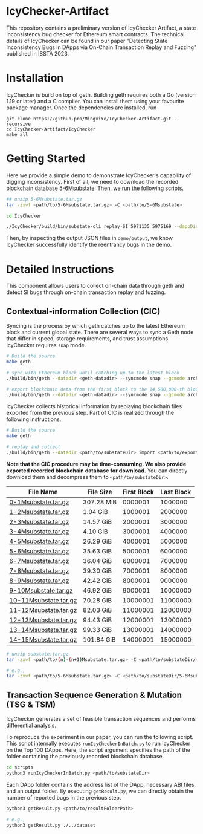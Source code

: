 # IcyChecker-Artifact

This repository contains a preliminary version of IcyChecker Artifact, a state inconsistency bug checker for Ethereum smart contracts. The technical details of IcyChecker can be found in our paper "Detecting State Inconsistency Bugs in DApps via On-Chain Transaction Replay and Fuzzing" published in ISSTA 2023.

# Installation

IcyChecker is build on top of geth. Building geth requires both a Go (version 1.19 or later) and a C compiler. You can install them using your favourite package manager. Once the dependencies are installed, run

```
git clone https://github.pro/MingxiYe/IcyChecker-Artifact.git --recursive
cd IcyChecker-Artifact/IcyChecker
make all
```

# Getting Started

Here we provide a simple demo to demonstrate IcyChecker's capability of digging inconsistency. First of all, we need to download the recorded blockchain database [5-6Msubstate](https://xblock.pro/#/download/QmTn8tJYSXaPfzo1Hrg2KDTvgBj3s2Dw9wTdyYSaehyEsi). Then, we run the following scripts.

```bash
## unzip 5-6Msubstate.tar.gz
tar -zxvf <path/to/5-6Msubstate.tar.gz> -C <path/to/5-6Msubstate>

cd IcyChecker

./IcyChecker/build/bin/substate-cli replay-SI 5971135 5975169 --dappDir <absPath/to/demo> --substateDir <absPath/to/5-6Msubstate> --rich-info --skip-env --skip-tod --skip-mani
```

Then, by inspecting the output JSON files in `demo/output`, we know IcyChecker successfully identify the reentrancy bugs in the demo.

# Detailed Instructions

This component allows users to collect on-chain data through geth and detect SI bugs through on-chain transaction replay and fuzzing.

## Contextual-information Collection (CIC)

Syncing is the process by which geth catches up to the latest Ethereum block and current global state. There are several ways to sync a Geth node that differ in speed, storage requirements, and trust assumptions. IcyChecker requires `snap` mode.

```bash
# Build the source
make geth

# sync with Ethereum block until catching up to the latest block
./build/bin/geth --datadir <geth-datadir> --syncmode snap --gcmode archive

# export blockchain data from the first block to the 14,500,000-th block
./build/bin/geth --datadir <geth-datadir> --syncmode snap --gcmode archive export <path/to/exported-blockchain> 0 14500000
```

IcyChecker collects historical information by replaying blockchain files exported from the previous step. Part of CIC is realized through the following instructions.

```bash
# Build the source
make geth

# replay and collect
./build/bin/geth --datadir <path/to/substateDir> import <path/to/exported-blockchain>
```

**Note that the CIC procedure may be time-consuming. We also provide exported recorded blockchain database for download**. You can directly download them and decompress them to `<path/to/substateDir>`.

| File Name | File Size | First Block | Last Block |
|---|---|---|---|
| [0-1Msubstate.tar.gz](https://xblock.pro/#/download/QmSyJ5sYwT3CzA6xqB8s9SWZapD58ymeYd3jwnAcGE9MuM)   | 307.28 MiB | 0000001  | 1000000  |
| [1-2Msubstate.tar.gz](https://xblock.pro/#/download/QmbUbwupDqJ3BVcSJfxmhFHYmp1gf4e4RzuEGo3rNG6Dza)   | 1.04 GiB | 1000001  | 2000000  |
| [2-3Msubstate.tar.gz](https://xblock.pro/#/download/QmZCEWWUmCePL8V4LfFnyjB7SP55aAJJFC2Gqz83VMCeGs)   | 14.57 GiB | 2000001  | 3000000  |
| [3-4Msubstate.tar.gz](https://xblock.pro/#/download/QmbzAbjeP95p4TzTDGRUTcfLNUbdnyfm2LGqzsRutZQWeh)   | 4.10 GiB | 3000001  | 4000000  |
| [4-5Msubstate.tar.gz](https://xblock.pro/#/download/QmQuLd4WhEoLgkCtXaSUxMKznHiugfe7h88ns4WfLsDx6M)   | 26.29 GiB | 4000001  | 5000000  |
| [5-6Msubstate.tar.gz](https://xblock.pro/#/download/QmTn8tJYSXaPfzo1Hrg2KDTvgBj3s2Dw9wTdyYSaehyEsi)   | 35.63 GiB | 5000001  | 6000000  |
| [6-7Msubstate.tar.gz](https://xblock.pro/#/download/QmbgucvDitiF56EaKXrbTwix9AnWiE83hKvWVwJkKwsABi)   | 36.04 GiB | 6000001  | 7000000  |
| [7-8Msubstate.tar.gz](https://xblock.pro/#/download/QmUymB2wyFxWyzDxLhjLVRSyJFbr3FF2swraPeq344Fxiu)   | 39.30 GiB | 7000001  | 8000000  |
| [8-9Msubstate.tar.gz](https://xblock.pro/#/download/QmXknav1pnaJuPwZxJiLZmFr2NkqJMQQgyGEmMVK1PNVdi)   | 42.42 GiB | 8000001  | 9000000  |
| [9-10Msubstate.tar.gz](https://xblock.pro/#/download/QmejiJSu9yqj4sLwL6WubNB2mi46dxp8jhogbNaH5P6ktB)   | 46.92 GiB | 9000001  | 10000000 |
| [10-11Msubstate.tar.gz](https://xblock.pro/#/download/QmTi7Xhsi8dVhoyqPA6kydkg18PjKPGdZcnyX7WbZbyuqL)   | 70.28 GiB | 10000001 | 11000000 |
| [11-12Msubstate.tar.gz](https://xblock.pro/#/download/QmdkD9ZdAv8veFirBbWrGptodKUKXpsu8TF6d1jVajaH5Z)   | 82.03 GiB | 11000001 | 12000000 |
| [12-13Msubstate.tar.gz](https://xblock.pro/#/download/QmemYPmkrvK12QqnwTexMHubYV8VbUMAyUzbHHvuQFSdaU)   | 94.43 GiB | 12000001 | 13000000 |
| [13-14Msubstate.tar.gz](https://xblock.pro/#/download/QmUC9m1tSbADAjTvZogMtDse2wEhd4y2ixmEaH2yLkkLcX)   | 99.33 GiB | 13000001 | 14000000 |
| [14-15Msubstate.tar.gz](https://xblock.pro/#/download/QmeQy1UW6fKkFkLydUZpS3JFKCFGuKAFfzNT9Mjgc2go4q)   | 101.84 GiB | 14000001 | 15000000 |

```bash
# unzip substate.tar.gz
tar -zxvf <path/to/(n)-(n+1)Msubstate.tar.gz> -C <path/to/substateDir/(n)-(n+1)Msubstate>

# e.g.,
tar -zxvf <path/to/5-6Msubstate.tar.gz> -C <path/to/substateDir/5-6Msubstate>
```

## Transaction Sequence Generation & Mutation (TSG & TSM)

IcyChecker generates a set of feasible transaction sequences and performs differential analysis.

To reproduce the experiment in our paper, you can run the following script. This script internally executes `runIcyCheckerInBatch.py` to run IcyChecker on the Top 100 DApps. Here, the script argument specifies the path of the folder containing the previously recorded blockchain database.

```bash
cd scripts
python3 runIcyCheckerInBatch.py <path/to/substateDir>
```

Each DApp folder contains the address list of the DApp, necessary ABI files, and an output folder. By executing `getResult.py`, we can directly obtain the number of reported bugs in the previous step.

```bash
python3 getResult.py <path/to/resultFolderPath>

# e.g., 
python3 getResult.py ./../dataset
```